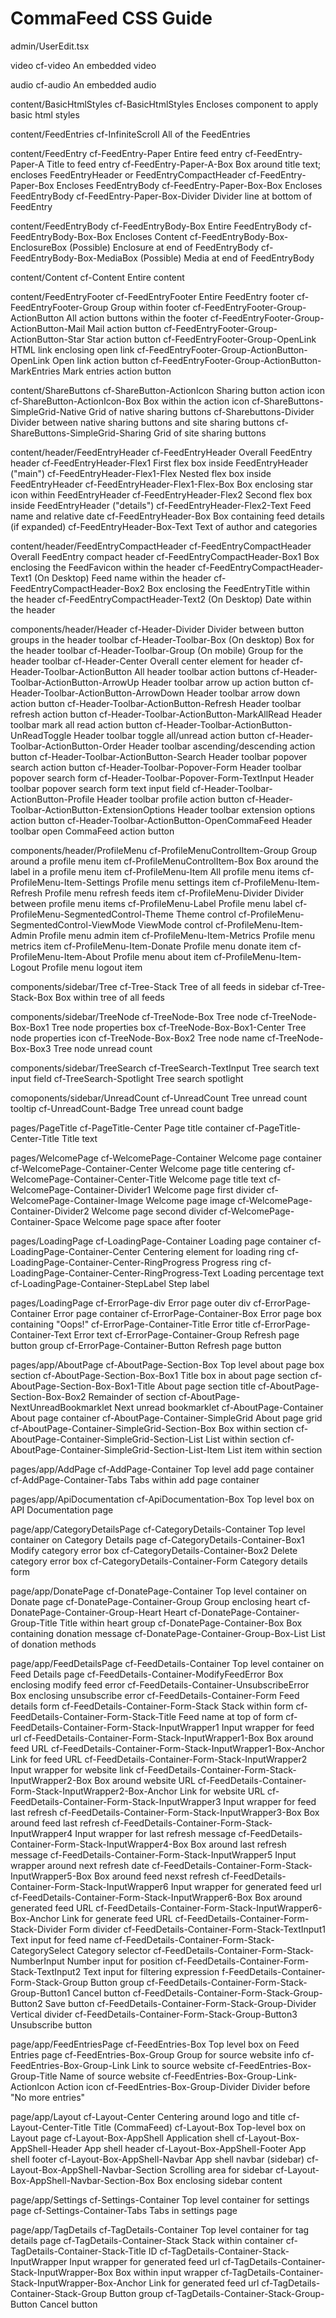 # CommaFeed CSS Guide

admin/UserEdit.tsx

video
	cf-video	An embedded video

audio
	cf-audio	An embedded audio

content/BasicHtmlStyles
	cf-BasicHtmlStyles	Encloses component to apply basic html styles

content/FeedEntries
	cf-InfiniteScroll	All of the FeedEntries

content/FeedEntry
	cf-FeedEntry-Paper	Entire feed entry
        cf-FeedEntry-Paper-A	Title to feed entry
	cf-FeedEntry-Paper-A-Box	Box around title text; encloses FeedEntryHeader or FeedEntryCompactHeader
	cf-FeedEntry-Paper-Box	Encloses FeedEntryBody
	cf-FeedEntry-Paper-Box-Box	Encloses FeedEntryBody
	cf-FeedEntry-Paper-Box-Divider	Divider line at bottom of FeedEntry

content/FeedEntryBody
        cf-FeedEntryBody-Box	Entire FeedEntryBody
        cf-FeedEntryBody-Box-Box	Encloses Content
        cf-FeedEntryBody-Box-EnclosureBox	(Possible) Enclosure at end of FeedEntryBody
        cf-FeedEntryBody-Box-MediaBox	(Possible) Media at end of FeedEntryBody

content/Content
	cf-Content	Entire content

content/FeedEntryFooter
	cf-FeedEntryFooter	Entire FeedEntry footer
	cf-FeedEntryFooter-Group	Group within footer
	cf-FeedEntryFooter-Group-ActionButton	All action buttons within the footer
	cf-FeedEntryFooter-Group-ActionButton-Mail	Mail action button
	cf-FeedEntryFooter-Group-ActionButton-Star	Star action button
	cf-FeedEntryFooter-Group-OpenLink	HTML link enclosing open link
	cf-FeedEntryFooter-Group-ActionButton-OpenLink	Open link action button
	cf-FeedEntryFooter-Group-ActionButton-MarkEntries	Mark entries action button
	
content/ShareButtons
	cf-ShareButton-ActionIcon	Sharing button action icon
	cf-ShareButton-ActionIcon-Box	Box within the action icon
	cf-ShareButtons-SimpleGrid-Native	Grid of native sharing buttons
	cf-Sharebuttons-Divider	Divider between native sharing buttons and site sharing buttons
	cf-ShareButtons-SimpleGrid-Sharing	Grid of site sharing buttons

content/header/FeedEntryHeader
	cf-FeedEntryHeader	Overall FeedEntry header
	cf-FeedEntryHeader-Flex1	First flex box inside FeedEntryHeader ("main")
	cf-FeedEntryHeader-Flex1-Flex	Nested flex box inside FeedEntryHeader
	cf-FeedEntryHeader-Flex1-Flex-Box	Box enclosing star icon within FeedEntryHeader
	cf-FeedEntryHeader-Flex2	Second flex box inside FeedEntryHeader ("details")
	cf-FeedEntryHeader-Flex2-Text	Feed name and relative date
	cf-FeedEntryHeader-Box	Box containing feed details (if expanded)
	cf-FeedEntryHeader-Box-Text	Text of author and categories

content/header/FeedEntryCompactHeader
	cf-FeedEntryCompactHeader	Overall FeedEntry compact header
	cf-FeedEntryCompactHeader-Box1	Box enclosing the FeedFavicon within the header
	cf-FeedEntryCompactHeader-Text1 (On Desktop) Feed name within the header
	cf-FeedEntryCompactHeader-Box2	Box enclosing the FeedEntryTitle within the header
	cf-FeedEntryCompactHeader-Text2	(On Desktop) Date within the header

components/header/Header
	cf-Header-Divider	Divider between button groups in the header toolbar
	cf-Header-Toolbar-Box	(On desktop) Box for the header toolbar
	cf-Header-Toolbar-Group	(On mobile) Group for the header toolbar
	cf-Header-Center	Overall center element for header
	cf-Header-Toolbar-ActionButton	All header toolbar action buttons
	cf-Header-Toolbar-ActionButton-ArrowUp	Header toolbar arrow up action button
	cf-Header-Toolbar-ActionButton-ArrowDown	Header toolbar arrow down action button
	cf-Header-Toolbar-ActionButton-Refresh	Header toolbar refresh action button
	cf-Header-Toolbar-ActionButton-MarkAllRead	Header toolbar mark all read action button
	cf-Header-Toolbar-ActionButton-UnReadToggle	Header toolbar toggle all/unread action button
	cf-Header-Toolbar-ActionButton-Order	Header toolbar ascending/descending action button
	cf-Header-Toolbar-ActionButton-Search	Header toolbar popover search action button
	cf-Header-Toolbar-Popover-Form	Header toolbar popover search form
	cf-Header-Toolbar-Popover-Form-TextInput	Header toolbar popover search form text input field
	cf-Header-Toolbar-ActionButton-Profile	Header toolbar profile action button
	cf-Header-Toolbar-ActionButton-ExtensionOptions	Header toolbar extension options action button
	cf-Header-Toolbar-ActionButton-OpenCommaFeed	Header toolbar open CommaFeed action button

components/header/ProfileMenu
	cf-ProfileMenuControlItem-Group	Group around a profile menu item
	cf-ProfileMenuControlItem-Box	Box around the label in a profile menu item
	cf-ProfileMenu-Item	All profile menu items
	cf-ProfileMenu-Item-Settings	Profile menu settings item
	cf-ProfileMenu-Item-Refresh	Profile menu refresh feeds item
	cf-ProfileMenu-Divider	Divider between profile menu items
	cf-ProfileMenu-Label	Profile menu label
	cf-ProfileMenu-SegmentedControl-Theme	Theme control
	cf-ProfileMenu-SegmentedControl-ViewMode	ViewMode control
	cf-ProfileMenu-Item-Admin Profile menu admin item
	cf-ProfileMenu-Item-Metrics	Profile menu metrics item
	cf-ProfileMenu-Item-Donate	Profile menu donate item
	cf-ProfileMenu-Item-About	Profile menu about item
	cf-ProfileMenu-Item-Logout	Profile menu logout item

components/sidebar/Tree
	cf-Tree-Stack	Tree of all feeds in sidebar
	cf-Tree-Stack-Box	Box within tree of all feeds

components/sidebar/TreeNode
	cf-TreeNode-Box	Tree node
	cf-TreeNode-Box-Box1	Tree node properties box
	cf-TreeNode-Box-Box1-Center	Tree node properties icon
	cf-TreeNode-Box-Box2	Tree node name
	cf-TreeNode-Box-Box3	Tree node unread count

components/sidebar/TreeSearch
	cf-TreeSearch-TextInput	Tree search text input field
	cf-TreeSearch-Spotlight	Tree search spotlight

comoponents/sidebar/UnreadCount
	cf-UnreadCount	Tree unread count tooltip
	cf-UnreadCount-Badge	Tree unread count badge

pages/PageTitle
	cf-PageTitle-Center	Page title container
	cf-PageTitle-Center-Title	Title text


pages/WelcomePage
	cf-WelcomePage-Container	Welcome page container
	cf-WelcomePage-Container-Center	Welcome page title centering
	cf-WelcomePage-Container-Center-Title	Welcome page title text
	cf-WelcomePage-Container-Divider1	Welcome page first divider
	cf-WelcomePage-Container-Image	Welcome page image
	cf-WelcomePage-Container-Divider2	Welcome page second divider
	cf-WelcomePage-Container-Space	Welcome page space after footer

pages/LoadingPage
	cf-LoadingPage-Container	Loading page container
	cf-LoadingPage-Container-Center	Centering element for loading ring
	cf-LoadingPage-Container-Center-RingProgress Progress ring
	cf-LoadingPage-Container-Center-RingProgress-Text	Loading percentage text
	cf-LoadingPage-Container-StepLabel	Step label

pages/LoadingPage
	cf-ErrorPage-div	Error page outer div
	cf-ErrorPage-Container	Error page container
	cf-ErrorPage-Container-Box	Error page box containing "Oops!"
	cf-ErrorPage-Container-Title	Error title
	cf-ErrorPage-Container-Text	Error text
	cf-ErrorPage-Container-Group	Refresh page button group
	cf-ErrorPage-Container-Button	Refresh page button

pages/app/AboutPage
	cf-AboutPage-Section-Box	Top level about page box section
	cf-AboutPage-Section-Box-Box1	Title box in about page section
	cf-AboutPage-Section-Box-Box1-Title	About page section title
	cf-AboutPage-Section-Box-Box2	Remainder of section
	cf-AboutPage-NextUnreadBookmarklet	Next unread bookmarklet
	cf-AboutPage-Container	About page container
	cf-AboutPage-Container-SimpleGrid	About page grid
	cf-AboutPage-Container-SimpleGrid-Section-Box Box within section
	cf-AboutPage-Container-SimpleGrid-Section-List List within section
	cf-AboutPage-Container-SimpleGrid-Section-List-Item List item within section

pages/app/AddPage
	cf-AddPage-Container	Top level add page container
	cf-AddPage-Container-Tabs	Tabs within add page container

pages/app/ApiDocumentation
	cf-ApiDocumentation-Box	Top level box on API Documentation page

page/app/CategoryDetailsPage
	cf-CategoryDetails-Container	Top level container on Category Details page
	cf-CategoryDetails-Container-Box1 Modify category error box
	cf-CategoryDetails-Container-Box2 Delete category error box
	cf-CategoryDetails-Container-Form	Category details form
	
page/app/DonatePage
	cf-DonatePage-Container	Top level container on Donate page
	cf-DonatePage-Container-Group	Group enclosing heart
	cf-DonatePage-Container-Group-Heart	Heart
	cf-DonatePage-Container-Group-Title	Title within heart group
	cf-DonatePage-Container-Box	Box containing donation message
	cf-DonatePage-Container-Group-Box-List	List of donation methods
	
page/app/FeedDetailsPage
	cf-FeedDetails-Container	Top level container on Feed Details page
	cf-FeedDetails-Container-ModifyFeedError	Box enclosing modify feed error
	cf-FeedDetails-Container-UnsubscribeError	Box enclosing unsubscribe error
	cf-FeedDetails-Container-Form	Feed details form
	cf-FeedDetails-Container-Form-Stack	Stack within form
	cf-FeedDetails-Container-Form-Stack-Title	Feed name at top of form
	cf-FeedDetails-Container-Form-Stack-InputWrapper1	Input wrapper for feed url
	cf-FeedDetails-Container-Form-Stack-InputWrapper1-Box	Box around feed URL
	cf-FeedDetails-Container-Form-Stack-InputWrapper1-Box-Anchor	Link for feed URL
	cf-FeedDetails-Container-Form-Stack-InputWrapper2	Input wrapper for website link
	cf-FeedDetails-Container-Form-Stack-InputWrapper2-Box	Box around website URL
	cf-FeedDetails-Container-Form-Stack-InputWrapper2-Box-Anchor Link for website URL
	cf-FeedDetails-Container-Form-Stack-InputWrapper3	Input wrapper for feed last refresh
	cf-FeedDetails-Container-Form-Stack-InputWrapper3-Box	Box around feed last refresh
	cf-FeedDetails-Container-Form-Stack-InputWrapper4	Input wrapper for last refresh message
	cf-FeedDetails-Container-Form-Stack-InputWrapper4-Box	Box around last refresh message
	cf-FeedDetails-Container-Form-Stack-InputWrapper5	Input wrapper around next refresh date
	cf-FeedDetails-Container-Form-Stack-InputWrapper5-Box	Box around feed nexst refresh
	cf-FeedDetails-Container-Form-Stack-InputWrapper6	Input wrapper for generated feed url
	cf-FeedDetails-Container-Form-Stack-InputWrapper6-Box	Box around generated feed URL
	cf-FeedDetails-Container-Form-Stack-InputWrapper6-Box-Anchor Link for generate feed URL
	cf-FeedDetails-Container-Form-Stack-Divider	Form divider
	cf-FeedDetails-Container-Form-Stack-TextInput1	Text input for feed name
	cf-FeedDetails-Container-Form-Stack-CategorySelect	Category selector
	cf-FeedDetails-Container-Form-Stack-NumberInput	Number input for position
	cf-FeedDetails-Container-Form-Stack-TextInput2	Text input for filtering expression
	f-FeedDetails-Container-Form-Stack-Group	Button group
	cf-FeedDetails-Container-Form-Stack-Group-Button1	Cancel button
	cf-FeedDetails-Container-Form-Stack-Group-Button2	Save button
	cf-FeedDetails-Container-Form-Stack-Group-Divider	Vertical divider
	cf-FeedDetails-Container-Form-Stack-Group-Button3	Unsubscribe button
	
page/app/FeedEntriesPage
	cf-FeedEntries-Box	Top level box on Feed Entries page
	cf-FeedEntries-Box-Group	Group for source website info
	cf-FeedEntries-Box-Group-Link	Link to source website
	cf-FeedEntries-Box-Group-Title	Name of source website
	cf-FeedEntries-Box-Group-Link-ActionIcon	Action icon
	cf-FeedEntries-Box-Group-Divider	Divider before "No more entries"

page/app/Layout
	cf-Layout-Center	Centering around logo and title
	cf-Layout-Center-Title	Title (CommaFeed)
	cf-Layout-Box	Top-level box on Layout page
	cf-Layout-Box-AppShell	Application shell
	cf-Layout-Box-AppShell-Header	App shell header
	cf-Layout-Box-AppShell-Footer	App shell footer
	cf-Layout-Box-AppShell-Navbar	App shell navbar (sidebar)
	cf-Layout-Box-AppShell-Navbar-Section	Scrolling area for sidebar
	cf-Layout-Box-AppShell-Navbar-Section-Box	Box enclosing sidebar content
	
page/app/Settings
	cf-Settings-Container	Top level container for settings page
	cf-Settings-Container-Tabs	Tabs in settings page

page/app/TagDetails
	cf-TagDetails-Container	Top level container for tag details page
	cf-TagDetails-Container-Stack	Stack within container
	cf-TagDetails-Container-Stack-Title	ID
	cf-TagDetails-Container-Stack-InputWrapper	Input wrapper for generated feed url
	cf-TagDetails-Container-Stack-InputWrapper-Box	Box within input wrapper
	cf-TagDetails-Container-Stack-InputWrapper-Box-Anchor	Link for generated feed url
	cf-TagDetails-Container-Stack-Group	Button group
	cf-TagDetails-Container-Stack-Group-Button	Cancel button
